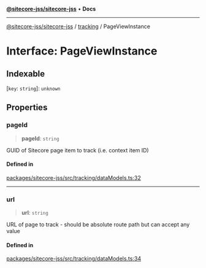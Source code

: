 [**@sitecore-jss/sitecore-jss**](../../README.md) • **Docs**

***

[@sitecore-jss/sitecore-jss](../../README.md) / [tracking](../README.md) / PageViewInstance

# Interface: PageViewInstance

## Indexable

 \[`key`: `string`\]: `unknown`

## Properties

### pageId

> **pageId**: `string`

GUID of Sitecore page item to track (i.e. context item ID)

#### Defined in

[packages/sitecore-jss/src/tracking/dataModels.ts:32](https://github.com/Sitecore/jss/blob/d56062542bc79b861e80260c109b6674c65ef288/packages/sitecore-jss/src/tracking/dataModels.ts#L32)

***

### url

> **url**: `string`

URL of page to track - should be absolute route path but can accept any value

#### Defined in

[packages/sitecore-jss/src/tracking/dataModels.ts:34](https://github.com/Sitecore/jss/blob/d56062542bc79b861e80260c109b6674c65ef288/packages/sitecore-jss/src/tracking/dataModels.ts#L34)
